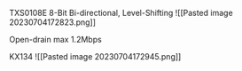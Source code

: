 TXS0108E 8-Bit Bi-directional, Level-Shifting
![[Pasted image 20230704172823.png]]

Open-drain max 1.2Mbps

KX134 ![[Pasted image 20230704172945.png]]

